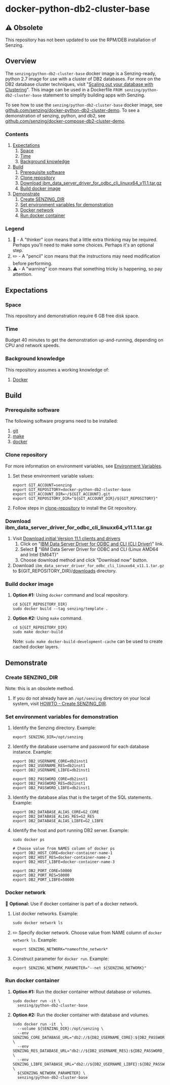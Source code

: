 # docker-python-db2-cluster-base

## :warning: Obsolete

This repository has not been updated to use the RPM/DEB installation of Senzing.

## Overview

The `senzing/python-db2-cluster-base` docker image is a Senzing-ready, python 2.7 image for use with a cluster of DB2 databases.
For more on the DB2 database cluster techniques, visit
"[Scaling out your database with Clustering](https://senzing.zendesk.com/hc/en-us/articles/360010599254-Scaling-out-your-database-with-Clustering)".
This image can be used in a Dockerfile `FROM senzing/python-db2-cluster-base` statement to simplify
building apps with Senzing.

To see how to use the `senzing/python-db2-cluster-base` docker image, see
[github.com/senzing/docker-python-db2-cluster-demo](https://github.com/senzing/docker-python-db2-cluster-demo).
To see a demonstration of senzing, python, and db2, see
[github.com/senzing/docker-compose-db2-cluster-demo](https://github.com/senzing/docker-compose-db2-cluster-demo).

### Contents

1. [Expectations](#expectations)
    1. [Space](#space)
    1. [Time](#time)
    1. [Background knowledge](#background-knowledge)
1. [Build](#build)
    1. [Prerequisite software](#prerequisite-software)
    1. [Clone repository](#clone-repository)
    1. [Download ibm_data_server_driver_for_odbc_cli_linuxx64_v11.1.tar.gz](#download-ibm_data_server_driver_for_odbc_cli_linuxx64_v111targz)
    1. [Build docker image](#build-docker-image)
1. [Demonstrate](#demonstrate)
    1. [Create SENZING_DIR](#create-senzing_dir)
    1. [Set environment variables for demonstration](#set-environment-variables-for-demonstration)
    1. [Docker network](#docker-network)
    1. [Run docker container](#run-docker-container)

### Legend

1. :thinking: - A "thinker" icon means that a little extra thinking may be required.
   Perhaps you'll need to make some choices.
   Perhaps it's an optional step.
1. :pencil2: - A "pencil" icon means that the instructions may need modification before performing.
1. :warning: - A "warning" icon means that something tricky is happening, so pay attention.

## Expectations

### Space

This repository and demonstration require 6 GB free disk space.

### Time

Budget 40 minutes to get the demonstration up-and-running, depending on CPU and network speeds.

### Background knowledge

This repository assumes a working knowledge of:

1. [Docker](https://github.com/Senzing/knowledge-base/blob/master/WHATIS/docker.md)

## Build

### Prerequisite software

The following software programs need to be installed:

1. [git](https://github.com/Senzing/knowledge-base/blob/master/HOWTO/install-git.md)
1. [make](https://github.com/Senzing/knowledge-base/blob/master/HOWTO/install-make.md)
1. [docker](https://github.com/Senzing/knowledge-base/blob/master/HOWTO/install-docker.md)

### Clone repository

For more information on environment variables,
see [Environment Variables](https://github.com/Senzing/knowledge-base/blob/master/lists/environment-variables.md).

1. Set these environment variable values:

    ```console
    export GIT_ACCOUNT=senzing
    export GIT_REPOSITORY=docker-python-db2-cluster-base
    export GIT_ACCOUNT_DIR=~/${GIT_ACCOUNT}.git
    export GIT_REPOSITORY_DIR="${GIT_ACCOUNT_DIR}/${GIT_REPOSITORY}"
    ```

1. Follow steps in [clone-repository](https://github.com/Senzing/knowledge-base/blob/master/HOWTO/clone-repository.md) to install the Git repository.

### Download ibm_data_server_driver_for_odbc_cli_linuxx64_v11.1.tar.gz

1. Visit [Download initial Version 11.1 clients and drivers](http://www-01.ibm.com/support/docview.wss?uid=swg21385217)
    1. Click on "[IBM Data Server Driver for ODBC and CLI (CLI Driver)](http://www.ibm.com/services/forms/preLogin.do?source=swg-idsoc97)" link.
    1. Select :radio_button:  "IBM Data Server Driver for ODBC and CLI (Linux AMD64 and Intel EM64T)"
    1. Choose download method and click "Download now" button.
1. Download `ibm_data_server_driver_for_odbc_cli_linuxx64_v11.1.tar.gz` to ${GIT_REPOSITORY_DIR}/[downloads](./downloads) directory.

### Build docker image

1. **Option #1:** Using `docker` command and local repository.

    ```console
    cd ${GIT_REPOSITORY_DIR}
    sudo docker build --tag senzing/template .
    ```

1. **Option #2:** Using `make` command.

    ```console
    cd ${GIT_REPOSITORY_DIR}
    sudo make docker-build
    ```

    Note: `sudo make docker-build-development-cache` can be used to create cached docker layers.

## Demonstrate

### Create SENZING_DIR

Note: this is an obsolete method.

1. If you do not already have an `/opt/senzing` directory on your local system, visit
   [HOWTO - Create SENZING_DIR](https://github.com/Senzing/knowledge-base/blob/master/HOWTO/create-senzing-dir.md).

### Set environment variables for demonstration

1. Identify the Senzing directory.
   Example:

    ```console
    export SENZING_DIR=/opt/senzing
    ```

1. Identify the database username and password for each database instance.
   Example:

    ```console
    export DB2_USERNAME_CORE=db2inst1
    export DB2_USERNAME_RES=db2inst1
    export DB2_USERNAME_LIBFE=db2inst1

    export DB2_PASSWORD_CORE=db2inst1
    export DB2_PASSWORD_RES=db2inst1
    export DB2_PASSWORD_LIBFE=db2inst1
    ```

1. Identify the database alias that is the target of the SQL statements.
   Example:

    ```console
    export DB2_DATABASE_ALIAS_CORE=G2_CORE
    export DB2_DATABASE_ALIAS_RES=G2_RES
    export DB2_DATABASE_ALIAS_LIBFE=G2_LIBFE
    ```

1. Identify the host and port running DB2 server.
   Example:

    ```console
    sudo docker ps

    # Choose value from NAMES column of docker ps
    export DB2_HOST_CORE=docker-container-name-1
    export DB2_HOST_RES=docker-container-name-2
    export DB2_HOST_LIBFE=docker-container-name-3
    ```

    ```console
    export DB2_PORT_CORE=50000
    export DB2_PORT_RES=50000
    export DB2_PORT_LIBFE=50000
    ```

### Docker network

:thinking: **Optional:**  Use if docker container is part of a docker network.

1. List docker networks.
   Example:

    ```console
    sudo docker network ls
    ```

1. :pencil2: Specify docker network.
   Choose value from NAME column of `docker network ls`.
   Example:

    ```console
    export SENZING_NETWORK=*nameofthe_network*
    ```

1. Construct parameter for `docker run`.
   Example:

    ```console
    export SENZING_NETWORK_PARAMETER="--net ${SENZING_NETWORK}"
    ```

### Run docker container

1. **Option #1:** Run the docker container without database or volumes.

    ```console
    sudo docker run -it \
      senzing/python-db2-cluster-base
    ```

1. **Option #2:** Run the docker container with database and volumes.

    ```console
    sudo docker run -it  \
      --volume ${SENZING_DIR}:/opt/senzing \
      --env SENZING_CORE_DATABASE_URL="db2://${DB2_USERNAME_CORE}:${DB2_PASSWORD_CORE}@${DB2_HOST_CORE}:${DB2_PORT_CORE}/${DB2_DATABASE_ALIAS_CORE}" \
      --env SENZING_RES_DATABASE_URL="db2://${DB2_USERNAME_RES}:${DB2_PASSWORD_RES}@${DB2_HOST_RES}:${DB2_PORT_RES}/${DB2_DATABASE_ALIAS_RES}" \
      --env SENZING_LIBFE_DATABASE_URL="db2://${DB2_USERNAME_LIBFE}:${DB2_PASSWORD_LIBFE}@${DB2_HOST_LIBFE}:${DB2_PORT_LIBFE}/${DB2_DATABASE_ALIAS_LIBFE}" \
      ${SENZING_NETWORK_PARAMETER} \
      senzing/python-db2-cluster-base
    ```
